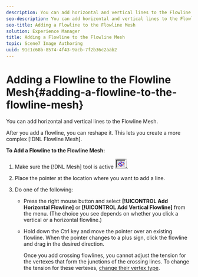 ```yaml
---
description: You can add horizontal and vertical lines to the Flowline Mesh.
seo-description: You can add horizontal and vertical lines to the Flowline Mesh.
seo-title: Adding a Flowline to the Flowline Mesh
solution: Experience Manager
title: Adding a Flowline to the Flowline Mesh
topic: Scene7 Image Authoring
uuid: 91c1c68b-8574-4f43-9acb-7f2b36c2aab2
---
```


# Adding a Flowline to the Flowline Mesh{#adding-a-flowline-to-the-flowline-mesh}

You can add horizontal and vertical lines to the Flowline Mesh.

After you add a flowline, you can reshape it. This lets you create a more complex [!DNL Flowline Mesh].

**To Add a Flowline to the Flowline Mesh:** 

1. Make sure the [!DNL Mesh] tool is active ![](assets/mesh_tool.png).
1. Place the pointer at the location where you want to add a line.
1. Do one of the following:

    * Press the right mouse button and select **[!UICONTROL Add Horizontal Flowline]** or **[!UICONTROL Add Vertical Flowline]** from the menu. (The choice you see depends on whether you click a vertical or a horizontal flowline.) 
    
    * Hold down the Ctrl key and move the pointer over an existing flowline. When the pointer changes to a plus sign, click the flowline and drag in the desired direction.

       Once you add crossing flowlines, you cannot adjust the tension for the vertexes that form the junctions of the crossing lines. To change the tension for these vertexes, [change their vertex type](../../c-vat-flow-pg/c-vat-use-flow-tools/c-vat-mesh-tool.md#concept-a3383512cf714c58b2afc41a9ccb261b). 
    
